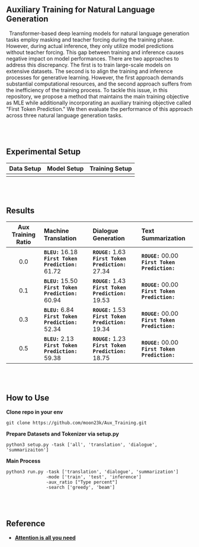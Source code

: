## Auxiliary Training for Natural Language Generation

&nbsp; Transformer-based deep learning models for natural language generation tasks employ masking and teacher forcing during the training phase. 
However, during actual inference, they only utilize model predictions without teacher forcing. 
This gap between training and inference causes negative impact on model performances.
There are two approaches to address this discrepancy.
The first is to train large-scale models on extensive datasets. The second is to align the training and inference processes for generative learning. 
However, the first approach demands substantial computational resources, and the second approach suffers from the inefficiency of the training process.
To tackle this issue, in this repository, we propose a method that maintains the main training objective as MLE while additionally incorporating an auxiliary training objective called "First Token Prediction." 
We then evaluate the performance of this approach across three natural language generation tasks.

<br><br>


## Experimental Setup
| Data Setup | Model Setup | Training Setup |
|---|---|---|
||||

<br><br>


## Results
| Aux Training Ratio | Machine Translation | Dialogue Generation | Text Summarization |
|:---:|:---|:---|:---|
| 0.0 | **`BLEU:`** 16.18<br>**`First Token Prediction:`** 61.72 | **`ROUGE:`** 1.63<br>**`First Token Prediction:`** 27.34 | **`ROUGE:`** 00.00<br>**`First Token Prediction:`** |
| 0.1 | **`BLEU:`** 15.50<br>**`First Token Prediction:`** 60.94 | **`ROUGE:`** 1.43<br>**`First Token Prediction:`** 19.53 | **`ROUGE:`** 00.00<br>**`First Token Prediction:`** |
| 0.3 | **`BLEU:`**  6.84<br>**`First Token Prediction:`** 52.34 | **`ROUGE:`** 1.53<br>**`First Token Prediction:`** 19.34 | **`ROUGE:`** 00.00<br>**`First Token Prediction:`** |
| 0.5 | **`BLEU:`**  2.13<br>**`First Token Prediction:`** 59.38 | **`ROUGE:`** 1.23<br>**`First Token Prediction:`** 18.75 | **`ROUGE:`** 00.00<br>**`First Token Prediction:`** |

<br><br>


## How to Use

**Clone repo in your env**
```
git clone https://github.com/moon23k/Aux_Training.git
```

**Prepare Datasets and Tokenizer via setup.py**
```
python3 setup.py -task ['all', 'translation', 'dialogue', 'summarizaiton']
```

**Main Process**
```
python3 run.py -task ['translation', 'dialogue', 'summarization']
               -mode ['train', 'test', 'inference']
               -aux_ratio ["Type percent"]
               -search ['greedy', 'beam']
```
<br><br> 


## Reference
* [**Attention is all you need**]()

